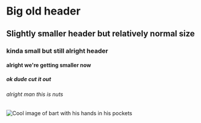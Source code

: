 # Big old header
## Slightly smaller header but relatively normal size
### kinda small but still alright header
#### alright we're getting smaller now
##### ok dude cut it out
###### alright man this is nuts

![Cool image of bart with his hands in his pockets](https://blogger.googleusercontent.com/img/b/R29vZ2xl/AVvXsEiTKFNbyTaA0mjj7Vo2MYbeI7DL_G7hDDHog5fbsomgr0MWoWdvzxWRL2GtH0E-Vi4gICHOGQRJqn0UsfaN3X_6HlolKFy5HcTh2HByq9c-MstNIrM1USjfa0KJ2ABef0DwV-kbQ8A_axw/s1600/Bart_Simpson.png)
